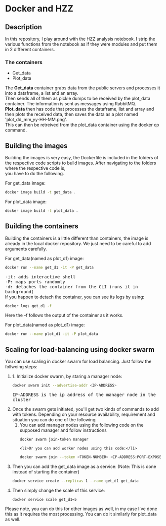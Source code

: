 <h1><font style=text-decoration: underline;>Docker and HZZ</font></h1>
<div name="description">
	<h2 style=text-decoration: underline;>Description</h2>
	<p>
	In this repository, I play around with the HZZ analysis notebook. I strip the various functions from the notebook as if they were modules and put them in 2 different containers. <br/>
		<h3>The containers</h3>
		<ul>
			<li>Get_data</li>
			<li>Plot_data</li>
		</ul>
	The <strong>Get_data</strong> container grabs data from the public servers and processes it into a dataframe, a list and an array.<br/>
	Then sends all of them as pickle dumps to be received by the plot_data container. The information is sent as messages using RabbitMQ. <br/>
	<strong>Plot_data</strong> then has code that processes the dataframe, list and array and then plots the received data, then saves the data as a plot named 'plot_dd_mm_yy-HH-MM.png'.<br/>
	This can then be retreived from the plot_data container using the docker cp command.
	</p>
	<h2 style=text-decoration: underline;>Building the images</h2>
	<p>Building the images is very easy, the Dockerfile is included in the folders of the respective code scripts to build images. After navigating to the folders where the respective code is,<br/> you have to do the following.</p>
	<p>For get_data image:</p>

```bash
docker image build -t get_data .
```

<p>For plot_data image:</p>

```bash
docker image build -t plot_data .
```

<h2 style=text-decoration: underline;>Building the containers</h2>
	<p>Building the containers is a little different than containers, the image is already in the local docker repository. We just need to be careful to add arguments carefully.<br/>
<p>For get_data(named as plot_d1) image:</p>

```bash
docker run --name get_d1 -it -P get_data
```
 <kbd>
	-it: adds interactive shell<br/>
	-P: maps ports randomly<br/>
	-d: detaches the container from the CLI (runs it in background) </kbd><br/>
	If you happen to detach the container, you can see its logs by using:
 </p>
 
```bash
docker logs get_d1 -f
```

<p>Here the -f follows the output of the container as it works.</p>

<p>For plot_data(named as plot_d1) image:</p>

```bash
docker run --name plot_d1 -it -P plot_data
```


<h2 style=text-decoration: underline;>Scaling for load-balancing using docker swarm</h2>
	<p>You can use scaling in docker swarm for load balancing. Just follow the follwoing steps:</p>
 <ol>
<li>1. Initialize docker swarm, by staring a manager node:</li>

```bash
docker swarm init --advertise-addr <IP-ADDRESS>
```

<kbd>IP-ADDRESS is the ip address of the manager node in the cluster</kbd><br/>
<li>Once the swarm gets initiated, you'll get two kinds of commands to add with tokens. Depending on your resource availability, requirement and situation you can do one of the following
<ol>
	<li>You can add manager nodes using the following code on the supposed manager and follow instructions</li>

 ```bash
docker swarm join-token manager
```

	<li>Or you can add worker nodes using this code:</li>

```bash
docker swarm join --token <TOKEN-NUMBER> <IP-ADDRESS:PORT-EXPOSED>
```

 </ol>
</li>
<li>Then you can add the get_data image as a service: (Note: This is done instead of starting the container)</li>

```bash
docker service create --replicas 1 --name get_d1 get_data
```

<li>Then simply change the scale of this service:</li>

```bash
docker service scale get_d1=5
```

 </ol>
 <p>Please note, you can do this for other images as well, in my case I've done this as it requires the most processing. You can do it similarly for plot_data as well.</p>
</div>
